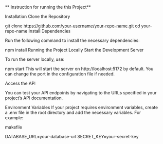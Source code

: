 
**
Instruction for running the this Project**

Installation
Clone the Repository

git clone https://github.com/your-username/your-repo-name.git
cd your-repo-name
Install Dependencies

Run the following command to install the necessary dependencies:

npm install
Running the Project Locally
Start the Development Server

To run the server locally, use:


npm start
This will start the server on http://localhost:5172 by default. You can change the port in the configuration file if needed.

Access the API

You can test your API endpoints by navigating to the URLs specified in your project’s API documentation.

Environment Variables
If your project requires environment variables, create a .env file in the root directory and add the necessary variables. For example:

makefile

DATABASE_URL=your-database-url
SECRET_KEY=your-secret-key
